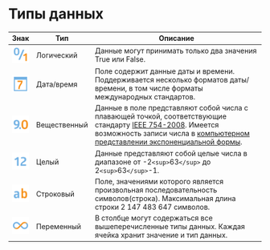 # Типы данных

 
 | Знак                                                  | Тип                   | Описание                                                                                                                                                                                                                                                                                                                                                                                                                                                              | 
 | --------                                                  | ------                   | ----------------                                                                                                                                                                                                                                                                                                                                                                                                                                                              | 
 | ![](../media/app/icons/datatype_18/datatype_default-04.svg) | Логический     | Данные могут принимать только два значения True или False.                                                                                                                                                                                                                                                                                                                                                                            | 
 | ![](../media/app/icons/datatype_18/datatype_default-05.svg) | Дата/время      | Поле содержит данные даты и времени. Поддерживается несколько форматов даты/времени, в том числе форматы международных стандартов.                                                                                                                                                                                                                             | 
 | ![](../media/app/icons/datatype_18/datatype_default-03.svg) | Вещественный | Данные в поле представляют собой числа с плавающей точкой, соответствующие стандарту [IEEE 754-2008](https://ru.wikipedia.org/wiki/IEEE_754-2008).  Имеется возможность записи числа в [компьютерном представлении экспоненциальной формы](https://ru.wikipedia.org/wiki/Экспоненциальная_запись). | 
 | ![](../media/app/icons/datatype_18/datatype_default-02.svg) | Целый               | Данные представляют собой целые числа в диапазоне от -2`<sup>`63`</sup>` до 2`<sup>`63`</sup>`-1.                                                                                                                                                                                                                                                                                                                                      | 
 | ![](../media/app/icons/datatype_18/datatype_default-01.svg) | Строковый       | Поле, значениями которого является произвольная последовательность символов(строка). Максимальная длина строки 2 147 483 647 символов.                                                                                                                                                                                                                               | 
 | ![](../media/app/icons/datatype_18/datatype_default-06.svg) | Переменный     | В столбце могут содержаться все вышеперечисленные типы данных. Каждая ячейка хранит значение и тип данных.                                                                                                                                                                                                                                                                          | 




